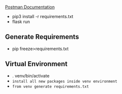 [Postman Documentation](https://bold-meadow-2175.postman.co/workspace/My-Workspace~45d98b13-c6dd-4925-8edd-73388f4ce4ee/documentation/7779930-7e13355d-d751-4abd-9ec7-afac3f30d261 "Wine Postman")

- pip3 install -r requirements.txt
- flask run

## Generate Requirements

- pip freeze>requirements.txt

## Virtual Environment

- . venv/bin/activate
- `install all new packages inside venv environment`
- `from venv generate requirements.txt`
